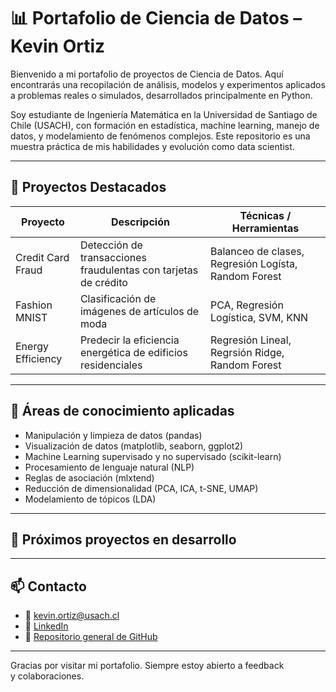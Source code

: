 # 📊 Portafolio de Ciencia de Datos – Kevin Ortiz

Bienvenido a mi portafolio de proyectos de Ciencia de Datos. Aquí encontrarás una recopilación de análisis, modelos y experimentos aplicados a problemas reales o simulados, desarrollados principalmente en Python.

Soy estudiante de Ingeniería Matemática en la Universidad de Santiago de Chile (USACH), con formación en estadística, machine learning, manejo de datos, y modelamiento de fenómenos complejos. Este repositorio es una muestra práctica de mis habilidades y evolución como data scientist.

---

## 📁 Proyectos Destacados

| Proyecto | Descripción | Técnicas / Herramientas |
|---------|-------------|--------------------------|
| Credit Card Fraud | Detección de transacciones fraudulentas con tarjetas de crédito | Balanceo de clases, Regresión Logísta, Random Forest |
| Fashion MNIST | Clasificación de imágenes de artículos de moda | PCA, Regresión Logística, SVM, KNN |
| Energy Efficiency | Predecir la eficiencia energética de edificios residenciales | Regresión Lineal, Regrsión Ridge, Random Forest |
---

## 🧠 Áreas de conocimiento aplicadas

- Manipulación y limpieza de datos (pandas)
- Visualización de datos (matplotlib, seaborn, ggplot2)
- Machine Learning supervisado y no supervisado (scikit-learn)
- Procesamiento de lenguaje natural (NLP)
- Reglas de asociación (mlxtend)
- Reducción de dimensionalidad (PCA, ICA, t-SNE, UMAP)
- Modelamiento de tópicos (LDA)

---

## 📌 Próximos proyectos en desarrollo



---

## 📫 Contacto

- 📧 kevin.ortiz@usach.cl
- 💼 [LinkedIn](https://www.linkedin.com/in/kevin-ortiz-collao-16376a275)
- 📂 [Repositorio general de GitHub](https://github.com/Kevin2558)

---

Gracias por visitar mi portafolio. Siempre estoy abierto a feedback y colaboraciones.
